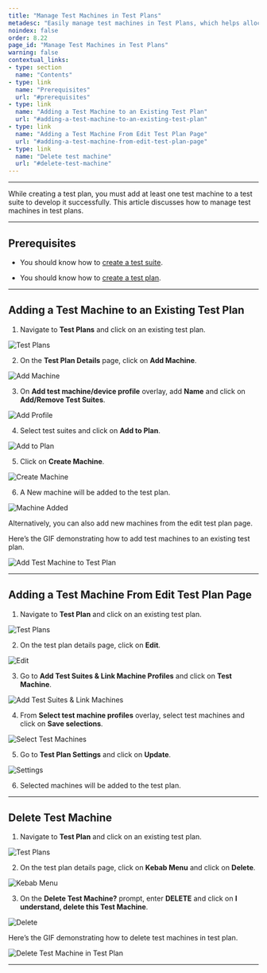 ```yaml
---
title: "Manage Test Machines in Test Plans"
metadesc: "Easily manage test machines in Test Plans, which helps allocate tests to specific machines. Learn how to allot test machines for test plans in Testsigma."
noindex: false
order: 8.22
page_id: "Manage Test Machines in Test Plans"
warning: false
contextual_links:
- type: section
  name: "Contents" 
- type: link
  name: "Prerequisites"
  url: "#prerequisites"
- type: link
  name: "Adding a Test Machine to an Existing Test Plan"
  url: "#adding-a-test-machine-to-an-existing-test-plan"
- type: link
  name: "Adding a Test Machine From Edit Test Plan Page"
  url: "#adding-a-test-machine-from-edit-test-plan-page"
- type: link
  name: "Delete test machine"
  url: "#delete-test-machine"
---
```



---

While creating a test plan, you must add at least one test machine to a test suite to develop it successfully. This article discusses how to manage test machines in test plans.


---

## **Prerequisites**

- You should know how to [create a test suite](https://testsigma.com/docs/test-management/test-suites/overview/#creating-a-test-suite).

- You should know how to [create a test plan](https://testsigma.com/docs/test-management/test-plans/overview/#steps-to-create-a-test-plan).


---

## **Adding a Test Machine to an Existing Test Plan**

1. Navigate to **Test Plans** and click on an existing test plan.

![Test Plans](https://s3.amazonaws.com/static-docs.testsigma.com/new_images/projects/applications/tmitpnav.png)


2. On the **Test Plan Details** page, click on **Add Machine**.

![Add Machine](https://s3.amazonaws.com/static-docs.testsigma.com/new_images/projects/applications/tmitpatm.png)

3. On **Add test machine/device profile** overlay, add **Name** and click on **Add/Remove Test Suites**.

![Add Profile](https://s3.amazonaws.com/static-docs.testsigma.com/new_images/projects/applications/tmitptmprofile.png)

4. Select test suites and click on **Add to Plan**.

![Add to Plan](https://s3.amazonaws.com/static-docs.testsigma.com/new_images/projects/applications/tmitpaddtoplan.png)

5. Click on **Create Machine**.

![Create Machine](https://s3.amazonaws.com/static-docs.testsigma.com/new_images/projects/applications/tmitpcrmac.png)

6. A New machine will be added to the test plan. 

![Machine Added](https://s3.amazonaws.com/static-docs.testsigma.com/new_images/projects/applications/tmitpmiattp.png)

Alternatively, you can also add new machines from the edit test plan page. 

Here’s the GIF demonstrating how to add test machines to an existing test plan.

![Add Test Machine to Test Plan](https://s3.amazonaws.com/static-docs.testsigma.com/new_images/projects/applications/TestMachine.gif)

---

## **Adding a Test Machine From Edit Test Plan Page**

1. Navigate to **Test Plan** and click on an existing test plan.

![Test Plans](https://s3.amazonaws.com/static-docs.testsigma.com/new_images/projects/applications/tmitpnav.png)

2. On the test plan details page, click on **Edit**.

![Edit](https://s3.amazonaws.com/static-docs.testsigma.com/new_images/projects/applications/tmitpedit.png)

3. Go to **Add Test Suites & Link Machine Profiles** and click on **Test Machine**. 

![Add Test Suites & Link Machines](https://s3.amazonaws.com/static-docs.testsigma.com/new_images/projects/applications/tmitpstwo.png)

4. From **Select test machine profiles** overlay, select test machines and click on **Save selections**. 

![Select Test Machines](https://s3.amazonaws.com/static-docs.testsigma.com/new_images/projects/applications/tmitpsss.png)

5. Go to **Test Plan Settings** and click on **Update**.

![Settings](https://s3.amazonaws.com/static-docs.testsigma.com/new_images/projects/applications/tmitpsupdate.png)

6. Selected machines will be added to the test plan.

---

## **Delete Test Machine**

1. Navigate to **Test Plan** and click on an existing test plan.

![Test Plans](https://s3.amazonaws.com/static-docs.testsigma.com/new_images/projects/applications/tmitpnavtpe.png)

2. On the test plan details page, click on **Kebab Menu** and click on **Delete**.

![Kebab Menu](https://s3.amazonaws.com/static-docs.testsigma.com/new_images/projects/applications/tmitpkm.png)

3. On the **Delete Test Machine?** prompt, enter **DELETE** and click on **I understand, delete this Test Machine**.

![Delete](https://s3.amazonaws.com/static-docs.testsigma.com/new_images/projects/applications/tmitpprompt.png)

Here’s the GIF demonstrating how to delete test machines in test plan.

![Delete Test Machine in Test Plan](https://s3.amazonaws.com/static-docs.testsigma.com/new_images/projects/applications/DeleteTestMadhine.gif)

---